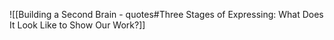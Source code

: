 ![[Building a Second Brain - quotes#Three Stages of Expressing: What Does It Look Like to Show Our Work?]]